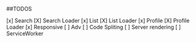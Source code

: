 

##TODOS

[x] Search
[X] Search Loader
[x] List
[X] List Loader
[x] Profile
[X] Profile Loader
[x] Responsive
[ ] Adv
[ ] Code Spliting
[ ] Server rendering
[ ] ServiceWorker
